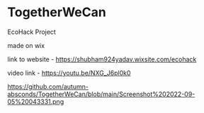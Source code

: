 # TogetherWeCan
EcoHack Project

made on wix

link to website - https://shubham924yadav.wixsite.com/ecohack

video link - https://youtu.be/NXG_J6pl0k0

https://github.com/autumn-absconds/TogetherWeCan/blob/main/Screenshot%202022-09-05%20043331.png

